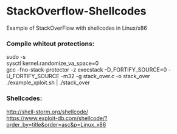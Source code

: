 # StackOverflow-Shellcodes
Example of StackOverFlow with shellcodes in Linux/x86 
### Compile whitout protections:
sudo -s  
sysctl kernel.randomize_va_space=0  
gcc -fno-stack-protector -z execstack -D_FORTIFY_SOURCE=0 -U_FORTIFY_SOURCE -m32 -g stack_over.c -o stack_over
./example_xploit.sh | ./stack_over
### Shellcodes:
http://shell-storm.org/shellcode/  
https://www.exploit-db.com/shellcode/?order_by=title&order=asc&p=Linux_x86

